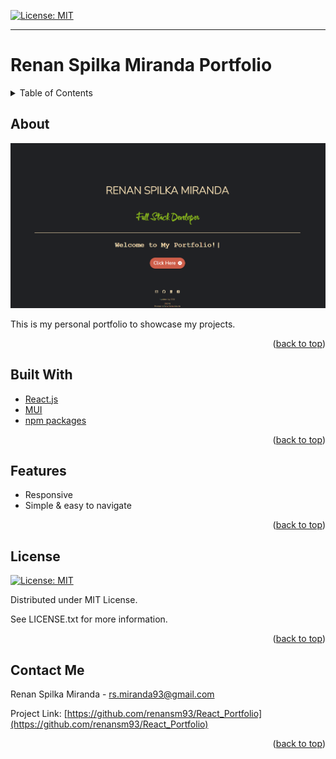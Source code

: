 
[![License: MIT](https://img.shields.io/badge/License-MIT-yellow.svg)](https://opensource.org/licenses/MIT)

---
  
# Renan Spilka Miranda Portfolio
<details>
  
<summary>Table of Contents</summary>

  
<ol>
  
<li>
  
<a href="#about">About</a></li>

  
<ul>
  
<li><a href="#built-with">Built With</a></li>

<li><a href="#features">Features</a></li>

<li><a href="#license">License</a></>
  
<li><a href="#contact">Contact</a></>
  
</ol>
  
</details>

 ## About


 ![ProductScreen Shot](./public/assets/home.png)

This is my personal portfolio to showcase my projects.
<!-- [Click Here to View The Deployed App.](https:///react-portfolio/) -->

<p align = "right">(<a href="#top">back to top</a>)</>

 ## Built With
* [React.js](https://reactjs.org/) 
* [MUI](https://mui.com/) 
* [npm packages](https://www.npmjs.com/) 

<p align = "right"> (<a href="#top">back to top</a>)</>

 ## Features
* Responsive
* Simple & easy to navigate

<!-- ### Desktop view
![ProductScreen Shot](./public/assets/pc.png)

### Mobile view 
![ProductScreen Shot](./public/assets/mobile.png) -->



<p align = "right"> (<a href="#top">back to top</a>)</>

## License

[![License: MIT](https://img.shields.io/badge/License-MIT-yellow.svg)](https://opensource.org/licenses/MIT)

Distributed under MIT License.

See LICENSE.txt for more information.

<p align ="right">(<a href="#top">back to top</a>)</>

 ## Contact Me

Renan Spilka Miranda - rs.miranda93@gmail.com

Project Link: [https://github.com/renansm93/React_Portfolio](https://github.com/renansm93/React_Portfolio)

<p align="right">(<a href="#top">back to top</a>)</>

